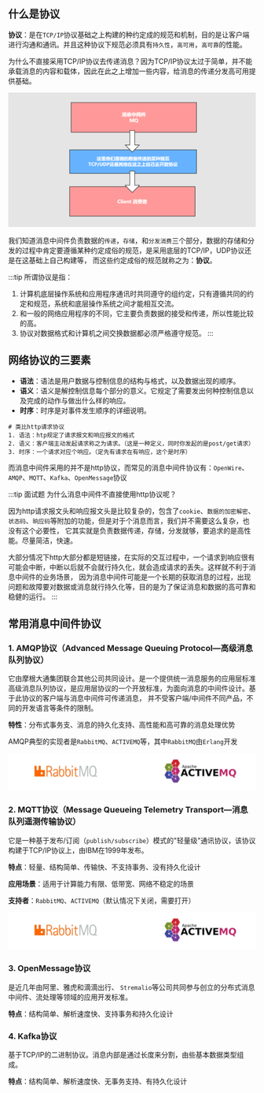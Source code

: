 ## 什么是协议

**协议**：是在`TCP/IP`协议基础之上构建的种约定成的规范和机制，目的是让客户端进行沟通和通讯。并且这种协议下规范必须具有`持久性`，`高可用`，`高可靠`的性能。

为什么不直接采用TCP/IP协议去传递消息？因为TCP/IP协议太过于简单，并不能承载消息的内容和载体，因此在此之上增加一些内容，给消息的传递分发高可用提供基础。

![img_6.png](img_6.png)

我们知道消息中间件负责数据的`传递`，`存储`，和`分发消费`三个部分，数据的存储和分发的过程中肯定要遵循某种约定成俗的规范，是采用底层的TCP/IP，UDP协议还是在这基础上自己构建等，
而这些约定成俗的规范就称之为：**协议**。

:::tip
所谓协议是指：

1. 计算机底层操作系统和应用程序通讯时共同遵守的组约定，只有遵循共同的约定和规范，系统和底层操作系统之间才能相互交流。
2. 和一般的网络应用程序的不同，它主要负责数据的接受和传递，所以性能比较的高。
3. 协议对数据格式和计算机之间交换数据都必须严格遵守规范。
:::

## 网络协议的三要素

* **语法**：语法是用户数据与控制信息的结构与格式，以及数据出现的顺序。
* **语义**：语义是解控制信息每个部分的意义。它规定了需要发出何种控制信息以及完成的动作与做出什么样的响应。
* **时序**：时序是对事件发生顺序的详细说明。

```shell
# 类比http请求协议
1. 语法：htp规定了请求报文和响应报文的格式
2. 语义：客户端主动发起请求称之为请求。（这是一种定义，同时你发起的是post/get请求）
3. 时序：一个请求对应个响应。（定先有请求在有响应，这个是时序）
```

而消息中间件采用的并不是http协议，而常见的消息中间件协议有：`OpenWire`、`AMQP`、`MQTT`、`Kafka`、`OpenMessage`协议

:::tip 面试题
为什么消息中间件不直接使用http协议呢？

因为http请求报文头和响应报文头是比较复杂的，包含了`cookie`、`数据的加密解密`、`状态码`、`晌应码`等附加的功能，但是对于个消息而言，我们并不需要这么复杂，也没有这个必要性，
它其实就是负责数据传递，存储，分发就够，要追求的是高性能。尽量简洁，快速。

大部分情况下http大部分都是短链接，在实际的交互过程中，一个请求到响应很有可能会中断，中断以后就不会就行持久化，就会造成请求的丢失。这样就不利于消息中间件的业务场景，
因为消息中间件可能是一个长期的获取消息的过程，出现问题和故障要对数据或消息就行持久化等，目的是为了保证消息和数据的高可靠和稳健的运行。
:::

## 常用消息中间件协议

### 1. AMQP协议（Advanced Message Queuing Protocol—高级消息队列协议）

它由摩根大通集团联合其他公司共同设计。是一个提供统一消息服务的应用层标准高级消息队列协议，是应用层协议的一个开放标准，为面向消息的中间件设计。基于此协议的客户端与消息中间件可传递消息，
并不受客户端/中间件不同产品，不同的开发语言等条件的限制。

**特性**：分布式事务支、消息的持久化支持、高性能和高可靠的消息处理优势

AMQP典型的实现者是`RabbitMQ`、`ACTIVEMQ`等，其中`RabbitMQ`由`Erlang`开发

![img_7.png](img_7.png)

### 2. MQTT协议（Message Queueing Telemetry Transport—消息队列遥测传输协议）

它是一种基于发布/订阅（`publish/subscribe`）模式的"轻量级"通讯协议，该协议构建于TCP/IP协议上，由IBM在1999年发布。

**特点**：轻量、结构简单、传输快、不支持事务、没有持久化设计

**应用场景**：适用于计算能力有限、低带宽、网络不稳定的场景

**支持者**：`RabbitMQ`、`ACTIVEMQ`（默认情况下关闭，需要打开）

![img_7.png](img_7.png)

### 3. OpenMessage协议

是近几年由阿里、雅虎和滴滴出行、 `Stremalio`等公司共同参与创立的分布式消息中间件、流处理等领域的应用开发标准。

**特点**：结构简单、解析速度快、支持事务和持久化设计

### 4. Kafka协议

基于TCP/IP的二进制协议。消息内部是通过长度来分割，由些基本数据类型组成。

**特点**：结构简单、解析速度快、无事务支持、有持久化设计